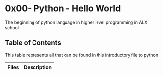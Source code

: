 # 0x00- Python - Hello World 

The beginning of python language in higher level programming in ALX school

## Table of Contents

This table represents all that can be found in this introductory file to python

|Files | Description|
| --- | --------- |


